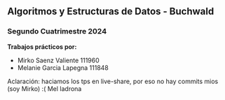 ## Algoritmos y Estructuras de Datos - Buchwald

### Segundo Cuatrimestre 2024

**Trabajos prácticos por:**
- Mirko Saenz Valiente 111960
- Melanie Garcia Lapegna 111848

Aclaración: haciamos los tps en live-share, por eso no hay commits mios (soy Mirko) :(
Mel ladrona
